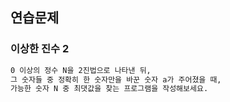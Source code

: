 ## 연습문제
### 이상한 진수 2
``` markdown
0 이상의 정수 N을 2진법으로 나타낸 뒤,
그 숫자들 중 정확히 한 숫자만을 바꾼 숫자 a가 주어졌을 때,
가능한 숫자 N 중 최댓값을 찾는 프로그램을 작성해보세요.
```

